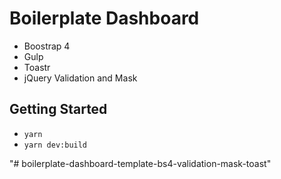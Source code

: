# Boilerplate Dashboard

* Boostrap 4
* Gulp
* Toastr
* jQuery Validation and Mask

## Getting Started

* `yarn`
* `yarn dev:build`

"# boilerplate-dashboard-template-bs4-validation-mask-toast"
